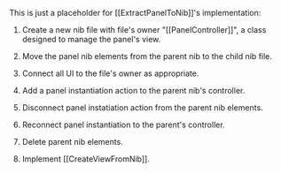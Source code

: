 This is just a placeholder for [[ExtractPanelToNib]]'s implementation:

1. Create a new nib file with file's owner "[[PanelController]]", a class designed to manage the panel's view.

2. Move the panel nib elements from the parent nib to the child nib file.

3. Connect all UI to the file's owner as appropriate.

4. Add a panel instantiation action to the parent nib's controller.

5. Disconnect panel instatiation action from the parent nib elements.

6. Reconnect panel instantiation to the parent's controller.

7. Delete parent nib elements.

8. Implement [[CreateViewFromNib]].